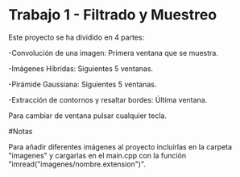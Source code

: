# Trabajo 1 - Filtrado y Muestreo

Este proyecto se ha dividido en 4 partes:

-Convolución de una imagen: Primera ventana que se muestra.

-Imágenes Híbridas: Siguientes 5 ventanas.

-Pirámide Gaussiana: Siguientes 5 ventanas.

-Extracción de contornos y resaltar bordes: Última ventana.

Para cambiar de ventana pulsar cualquier tecla.

#Notas

Para añadir diferentes imágenes al proyecto incluirlas en la carpeta "imagenes" y cargarlas en el main.cpp con la función "imread("imagenes/nombre.extension")".



